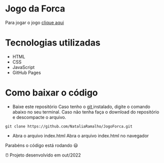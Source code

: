 # Jogo da Forca
Para jogar o jogo [clique aqui](https://nataliaramalho.github.io/JogoForca/)

# Tecnologias utilizadas
- HTML
- CSS
- JavaScript
- GitHub Pages

# Como baixar o código
- Baixe este repositório 
Caso tenho o <a href="https://git-scm.com/downloads" >git </a> instalado, digite o comando abaixo no seu terminal. 
Caso não tenha faça o download do repositório e descompacte o arquivo.

`````
git clone https://github.com/NataliaRamalho/JogoForca.git
`````

- Abra o arquivo index.html
Abra o arquivo index.html no navegador   

Parabéns o código está rodando 😃  
                                

⏰ Projeto desenvolvido em out/2022
